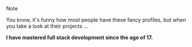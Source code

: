 > [!NOTE]
> You know, it's funny how most people have these fancy profiles, but when you take a look at their projects ...

**I have mastered full stack development since the age of 17.**

